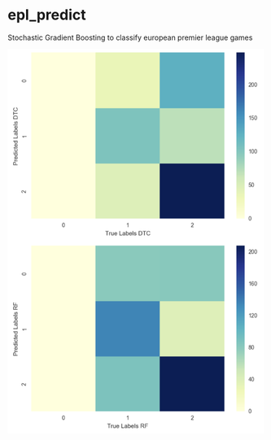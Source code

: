 # epl_predict

Stochastic Gradient Boosting to classify european premier league games

![Screenshot1](seaborn.png)
